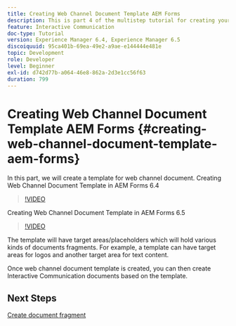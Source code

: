 ```yaml
---
title: Creating Web Channel Document Template AEM Forms
description: This is part 4 of the multistep tutorial for creating your first interactive communications document. In this part, we will create a template for web channel document.
feature: Interactive Communication
doc-type: Tutorial
version: Experience Manager 6.4, Experience Manager 6.5
discoiquuid: 95ca401b-69ea-49e2-a9ae-e144444e481e
topic: Development
role: Developer
level: Beginner
exl-id: d742d77b-a064-46e8-862a-2d3e1cc56f63
duration: 799
---
```

# Creating Web Channel Document Template AEM Forms {#creating-web-channel-document-template-aem-forms}

In this part, we will create a template for web channel document.
Creating Web Channel Document Template in AEM Forms 6.4
>[!VIDEO](https://video.tv.adobe.com/v/22342?quality=12&learn=on)

Creating Web Channel Document Template in AEM Forms 6.5
>[!VIDEO](https://video.tv.adobe.com/v/27807?quality=12&learn=on)

The template will have target areas/placeholders which will hold various kinds of documents fragments. For example, a template can have target areas for logos and another target area for text content.

Once web channel document template is created, you can then create Interactive Communication documents based on the template.

## Next Steps

[Create document fragment](./partfive.md)
